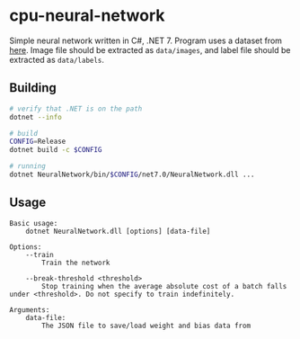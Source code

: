 # cpu-neural-network

Simple neural network written in C#, .NET 7. Program uses a dataset from [here](http://yann.lecun.com/exdb/mnist/). Image file should be extracted as `data/images`, and label file should be extracted as `data/labels`.

## Building
```bash
# verify that .NET is on the path
dotnet --info

# build
CONFIG=Release
dotnet build -c $CONFIG

# running
dotnet NeuralNetwork/bin/$CONFIG/net7.0/NeuralNetwork.dll ...
```

## Usage
```
Basic usage:
    dotnet NeuralNetwork.dll [options] [data-file]

Options:
    --train
        Train the network
    
    --break-threshold <threshold>
        Stop training when the average absolute cost of a batch falls under <threshold>. Do not specify to train indefinitely.

Arguments:
    data-file:
        The JSON file to save/load weight and bias data from
```